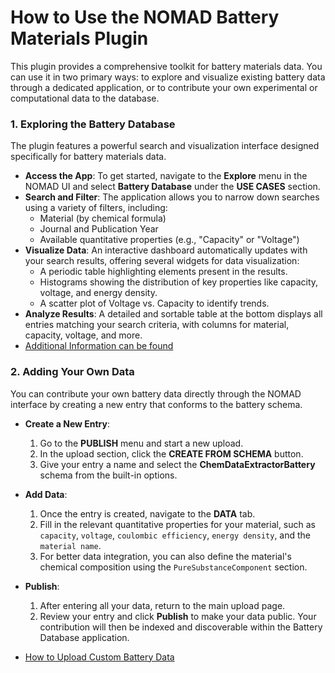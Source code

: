 # How to Use the NOMAD Battery Materials Plugin

This plugin provides a comprehensive toolkit for battery materials data. You can use it in two primary ways: to explore and visualize existing battery data through a dedicated application, or to contribute your own experimental or computational data to the database.

### 1. Exploring the Battery Database

The plugin features a powerful search and visualization interface designed specifically for battery materials data.

-   **Access the App**: To get started, navigate to the **Explore** menu in the NOMAD UI and select **Battery Database** under the **USE CASES** section.
-   **Search and Filter**: The application allows you to narrow down searches using a variety of filters, including:
    -   Material (by chemical formula)
    -   Journal and Publication Year
    -   Available quantitative properties (e.g., "Capacity" or "Voltage")
-   **Visualize Data**: An interactive dashboard automatically updates with your search results, offering several widgets for data visualization:
    -   A periodic table highlighting elements present in the results.
    -   Histograms showing the distribution of key properties like capacity, voltage, and energy density.
    -   A scatter plot of Voltage vs. Capacity to identify trends.
-   **Analyze Results**: A detailed and sortable table at the bottom displays all entries matching your search criteria, with columns for material, capacity, voltage, and more.
- [Additional Information can be found](search_data_in_app.md)

### 2. Adding Your Own Data

You can contribute your own battery data directly through the NOMAD interface by creating a new entry that conforms to the battery schema.

-   **Create a New Entry**:
    1.  Go to the **PUBLISH** menu and start a new upload.
    2.  In the upload section, click the **CREATE FROM SCHEMA** button.
    3.  Give your entry a name and select the **ChemDataExtractorBattery** schema from the built-in options.
-   **Add Data**:
    1.  Once the entry is created, navigate to the **DATA** tab.
    2.  Fill in the relevant quantitative properties for your material, such as `capacity`, `voltage`, `coulombic efficiency`, `energy density`, and the `material name`.
    3.  For better data integration, you can also define the material's chemical composition using the `PureSubstanceComponent` section.
-   **Publish**:
    1.  After entering all your data, return to the main upload page.
    2.  Review your entry and click **Publish** to make your data public. Your contribution will then be indexed and discoverable within the Battery Database application.

- [How to Upload Custom Battery Data](how_to_add_own_batterydata.md)
